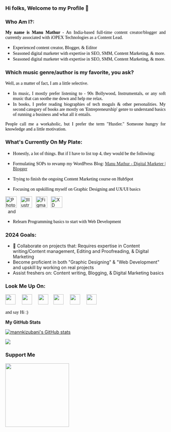 ### Hi folks, Welcome to my Profile 👋

### Who Am I?:

<p style="text-align: justify;"><span style="color: #000000; font-family: Cambria;">  <b> My name is Manu Mathur </b> - An India-based full-time content creator/blogger and currently associated with iOPEX Technologies as a Content Lead.</span></p>

<ul>
 	<li style="text-align: justify;"><span style="color: #000000; font-family: Cambria;"> Experienced content creator, Blogger, & Editor </span></li>
 	<li style="text-align: justify;"><span style="color: #000000; font-family: Cambria;"> Seasoned digital marketer with expertise in SEO, SMM, Content Marketing, & more.</span></li>
  <li style="text-align: justify;"><span style="color: #000000; font-family: Cambria;"> Seasoned digital marketer with expertise in SEO, SMM, Content Marketing, & more.</span></li> 
</ul>

### Which music genre/author is my favorite, you ask? 

<p style="text-align: justify;"><span style="color: #000000; font-family: Cambria;"> Well, as a matter of fact, I am a little selective.</span></p>
 
 <ul>
 	<li style="text-align: justify;"><span style="color: #000000; font-family: Cambria;">  In music, I mostly prefer listening to - 90s Bollywood, Instrumentals, or any soft music that can soothe me down and help me relax. </span></li>
 	<li style="text-align: justify;"><span style="color: #000000; font-family: Cambria;"> In books, I prefer reading biographies of tech moguls & other personalities. My second category of books are mostly on 'Entrepreneurship' genre to understand basics of running a business and what all it entails.</span></li>
</ul>

<p style="text-align: justify;"><span style="color: #000000; font-family: Cambria;"> People call me a workaholic, but I prefer the term "Hustler." Someone hungry for knowledge and a little motivation.</span></p>

### What's Currently On My Plate:

- <p style="text-align: justify;"><span style="color: #000000; font-family: Cambria;"> Honestly, a lot of things. But if I have to list top 4, they would be the following:</span></p>

- <p style="text-align: justify;"><span style="color: #000000; font-family: Cambria;"> Formulating SOPs to revamp my WordPress Blog: <a href="https://whereispillmythoughts.com/" target="_blank" rel="noopener"> Manu Mathur - Digital Marketer | Blogger</a></span></p>

- <p style="text-align: justify;"><span style="color: #000000; font-family: Cambria;"> Trying to finish the ongoing Content Marketing course on HubSpot</span></p>
- <p style="text-align: justify;"><span style="color: #000000; font-family: Cambria;"> Focusing on upskilling myself on Graphic Designing and UX/UI basics</span></p>

<a href="https://www.adobe.com/uk/products/photoshop.html" target="_blank" rel="noreferrer"><img src="https://raw.githubusercontent.com/danielcranney/readme-generator/main/public/icons/skills/photoshop-colored.svg" width="36" height="36" alt="Photoshop"/></a> &nbsp; <a href="https://www.adobe.com/uk/products/illustrator.html" target="_blank" rel="noreferrer"><img src="https://raw.githubusercontent.com/danielcranney/readme-generator/main/public/icons/skills/illustrator-colored.svg" width="36" height="36" alt="Illustrator" /></a> &nbsp; <a href="https://www.figma.com/" target="_blank" rel="noreferrer"><img src="https://raw.githubusercontent.com/danielcranney/readme-generator/main/public/icons/skills/figma-colored.svg" width="36" height="36" alt="Figma" /></a> &nbsp; <a href="https://www.adobe.com/uk/products/xd.html" target="_blank" rel="noreferrer"><img src="https://raw.githubusercontent.com/danielcranney/readme-generator/main/public/icons/skills/xd-colored.svg" width="36" height="36" alt="XD" /></a>
<br>
&nbsp;
and
- <p style="text-align: justify;"><span style="color: #000000; font-family: Cambria;"> Relearn Programming basics to start with Web Development</span></p>

### 2024 Goals:

- 👯 Collaborate on projects that: Requires expertise in Content writing/Content management, Editing and Proofreading, & Digital Marketing
- Become proficient in both "Graphic Designing" & "Web Development" and upskill by working on real projects
- Assist freshers on: Content writing, Blogging, & Digital Marketing basics

### Look Me Up On:

<p align="left"> <a href="https://www.facebook.com/mannkizubani" target="_blank" rel="noreferrer"><img src="https://raw.githubusercontent.com/danielcranney/readme-generator/main/public/icons/socials/facebook.svg" width="32" height="32" /></a> &nbsp; &nbsp; <a href="http://www.instagram.com/mann_ki_zubani/" target="_blank" rel="noreferrer"><img src="https://raw.githubusercontent.com/danielcranney/readme-generator/main/public/icons/socials/instagram.svg" width="32" height="32" /></a> &nbsp; &nbsp; <a href="https://www.linkedin.com/in/mannkizubani" target="_blank" rel="noreferrer"><img src="https://raw.githubusercontent.com/danielcranney/readme-generator/main/public/icons/socials/linkedin.svg" width="32" height="32" /></a> &nbsp;&nbsp; <a href="https://www.polywork.com/manu_mathur" target="_blank" rel="noreferrer"><img src="https://raw.githubusercontent.com/danielcranney/readme-generator/main/public/icons/socials/polywork.svg" width="32" height="32" /></a> &nbsp; &nbsp; <a href="http://www.medium.com/mannkizubani" target="_blank" rel="noreferrer"><img src="https://raw.githubusercontent.com/danielcranney/readme-generator/main/public/icons/socials/medium.svg" width="32" height="32" /></a> &nbsp; &nbsp; <a href="https://www.twitter.com/mannkizubani" target="_blank" rel="noreferrer"><img src="https://raw.githubusercontent.com/danielcranney/readme-generator/main/public/icons/socials/twitter.svg" width="32" height="32" /></a></p>

<p style="text-align: justify;"><span style="color: #000000; font-family: Cambria;"> and say Hi :) </span></p>

<b>My GitHub Stats</b>

<a href="http://www.github.com/mannkizubani"><img src="https://github-readme-stats.vercel.app/api?username=mannkizubani&show_icons=true&hide=&count_private=true&title_color=0891b2&text_color=ffffff&icon_color=0891b2&bg_color=000000&hide_border=true&show_icons=true" alt="mannkizubani's GitHub stats" /></a>

<a href="http://www.github.com/mannkizubani"><img src="https://github-readme-streak-stats.herokuapp.com/?user=mannkizubani&stroke=ffffff&background=000000&ring=0891b2&fire=0891b2&currStreakNum=ffffff&currStreakLabel=0891b2&sideNums=ffffff&sideLabels=ffffff&dates=ffffff&hide_border=true" /></a>

### Support Me
<a href="https://www.buymeacoffee.com/mannkizubani"><img src="https://cdn.buymeacoffee.com/buttons/v2/default-yellow.png" width="200" /></a>
